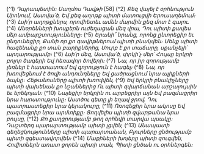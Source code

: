 
(^1) _Դպրապետին։ Սաղմոս Դավթի_ [58]
(^2) _Քեզ վայել է օրհնություն Սիոնում, Աստվա՛ծ,
Եվ քեզ աղոթք պիտի մատուցվի Երուսաղեմում։_
(^3) _Լսի՛ր աղոթքներս, որովհետեւ ամեն մարմին քեզ մոտ է գալու._
(^4) _Անօրենների խոսքերն ուժեղացան մեզ վրա,
Դու պիտի քավես մեր ամբարշտությունները։_
(^5) _Երանի՜ նրանց, որոնց ընտրեցիր եւ ընդունեցիր,
Քանի որ քո գավիթներում պիտի բնակվեն։
Մենք պիտի հագենանք քո տան բարիքներից,
Սուրբ է քո տաճարը,
սքանչելի՝ արդարությամբ։_
(^6) _Լսի՛ր մեզ, Աստվա՛ծ, փրկի՛չ մեր՝
Հույսը երկրի բոլոր ծագերի
Եվ հեռավոր ծովերի։_
(^7) _Նա, որ իր զորությամբ լեռներ է հաստատում
Եվ զորություն է հագել։_
(^8) _Նա, որ խռովեցնում է ծովի անդունդները
Եվ ցածրացնում նրա ալիքների ձայնը։
Հեթանոսները պիտի խռովվեն,_
(^9) _Եվ երկրի բնակիչները պիտի վախենան քո նշաններից
Ու պիտի զվարճանան արշալույսին եւ երեկոյան։_
(^10) _Նայեցիր երկրին ու արբեցրիր այն
Եվ բազմացրիր նրա հարստությունը։
Աստծու գետը լի եղավ ջրով.
Դու պատրաստեցիր նրա կերակուրը,_
(^11) _Ոռոգեցիր նրա ակոսը
Եվ բազմացրիր նրա արմտիքը։
Ցողվելիս պիտի զվարթանա նրա բույսը,_
(^12) _Քո քաղցրությամբ թող օրհնվի տարվա պսակը։
Դաշտերդ պարարտությամբ պիտի լցվեն,_
(^13) _Անապատի գեղեցկությունները պիտի պարարտանան,
Բլուրները ցնծությամբ պիտի զգեստավորվեն։_
(^14) _Մաքիների խոյերը պիտի զուգվեն,
Հովիտներն առատ ցորեն պիտի տան,
Պիտի ցնծան ու օրհներգեն։_

